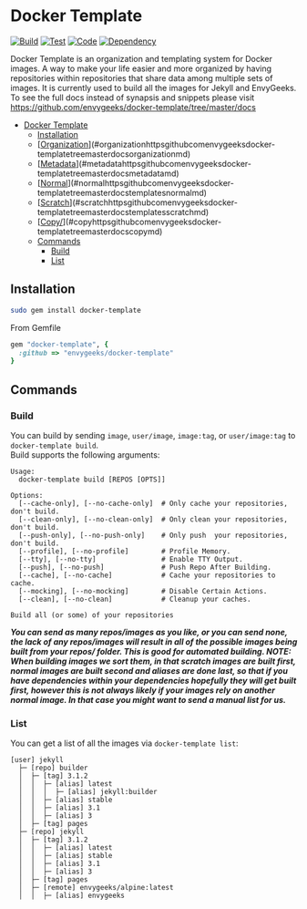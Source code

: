 # Docker Template

[![Build](https://travis-ci.org/envygeeks/docker-template.svg?branch=master)][travis]
[![Test](https://codeclimate.com/github/envygeeks/docker-template/badges/coverage.svg)][coverage]
[![Code](https://codeclimate.com/github/envygeeks/docker-template/badges/gpa.svg)][codeclimate]
[![Dependency](https://gemnasium.com/envygeeks/docker-template.svg)][gemnasium]

[gemnasium]: https://gemnasium.com/envygeeks/docker-template
[codeclimate]: https://codeclimate.com/github/envygeeks/docker-template
[coverage]: https://codeclimate.com/github/envygeeks/docker-template/coverage
[travis]: https://travis-ci.org/envygeeks/docker-template

Docker Template is an organization and templating system for Docker images. A way to make your life easier and more organized by having repositories within repositories that share data among multiple sets of images.  It is currently used to build all the images for Jekyll and EnvyGeeks.  To see the full docs instead of synapsis and snippets please visit https://github.com/envygeeks/docker-template/tree/master/docs

<!-- TOC depthFrom:1 depthTo:6 withLinks:1 updateOnSave:1 orderedList:0 -->

- [Docker Template](#docker-template)
	- [Installation](#installation)
	- [[Organization](https://github.com/envygeeks/docker-template/tree/master/docs/organization.md)](#organizationhttpsgithubcomenvygeeksdocker-templatetreemasterdocsorganizationmd)
	- [[Metadata](https://github.com/envygeeks/docker-template/tree/master/docs/metadata.md)](#metadatahttpsgithubcomenvygeeksdocker-templatetreemasterdocsmetadatamd)
	- [[Normal](https://github.com/envygeeks/docker-template/tree/master/docs/templates/normal.md)](#normalhttpsgithubcomenvygeeksdocker-templatetreemasterdocstemplatesnormalmd)
	- [[Scratch](https://github.com/envygeeks/docker-template/tree/master/docs/templates/scratch.md)](#scratchhttpsgithubcomenvygeeksdocker-templatetreemasterdocstemplatesscratchmd)
	- [[Copy/](https://github.com/envygeeks/docker-template/tree/master/docs/copy.md)](#copyhttpsgithubcomenvygeeksdocker-templatetreemasterdocscopymd)
	- [Commands](#commands)
		- [Build](#build)
		- [List](#list)

<!-- /TOC -->

## Installation

```bash
sudo gem install docker-template  
```

From Gemfile

```ruby
gem "docker-template", {
  :github => "envygeeks/docker-template"
}
```

<!--
## [Organization](https://github.com/envygeeks/docker-template/tree/master/docs/organization.md)
## [Metadata](https://github.com/envygeeks/docker-template/tree/master/docs/metadata.md)
## [Normal](https://github.com/envygeeks/docker-template/tree/master/docs/templates/normal.md)
## [Scratch](https://github.com/envygeeks/docker-template/tree/master/docs/templates/scratch.md)
## [Copy/](https://github.com/envygeeks/docker-template/tree/master/docs/copy.md)
-->

## Commands

### Build

You can build by sending `image`, `user/image`, `image:tag`, or `user/image:tag` to `docker-template build`.<br>
Build supports the following arguments:

```
Usage:
  docker-template build [REPOS [OPTS]]

Options:
  [--cache-only], [--no-cache-only]  # Only cache your repositories, don't build.
  [--clean-only], [--no-clean-only]  # Only clean your repositories, don't build.
  [--push-only], [--no-push-only]    # Only push  your repositories, don't build.
  [--profile], [--no-profile]        # Profile Memory.
  [--tty], [--no-tty]                # Enable TTY Output.
  [--push], [--no-push]              # Push Repo After Building.
  [--cache], [--no-cache]            # Cache your repositories to cache.
  [--mocking], [--no-mocking]        # Disable Certain Actions.
  [--clean], [--no-clean]            # Cleanup your caches.

Build all (or some) of your repositories
```

***You can send as many repos/images as you like, or you can send none, the lack of any repos/images will result in all of the possible images being built from your repos/ folder.  This is good for automated building. NOTE: When building images we sort them, in that scratch images are built first, normal images are built second and aliases are done last, so that if you have dependencies within your dependencies hopefully they will get built first, however this is not always likely if your images rely on another normal image.  In that case you might want to send a manual list for us.***

### List

You can get a list of all the images via `docker-template list`:

```
[user] jekyll
  ├─ [repo] builder
  │  ├─ [tag] 3.1.2
  │  │  ├─ [alias] latest
  │  │  │  ├─ [alias] jekyll:builder
  │  │  ├─ [alias] stable
  │  │  ├─ [alias] 3.1
  │  │  ├─ [alias] 3
  │  ├─ [tag] pages
  ├─ [repo] jekyll
  │  ├─ [tag] 3.1.2
  │  │  ├─ [alias] latest
  │  │  ├─ [alias] stable
  │  │  ├─ [alias] 3.1
  │  │  ├─ [alias] 3
  │  ├─ [tag] pages
  │  ├─ [remote] envygeeks/alpine:latest
  │  │  ├─ [alias] envygeeks
```
